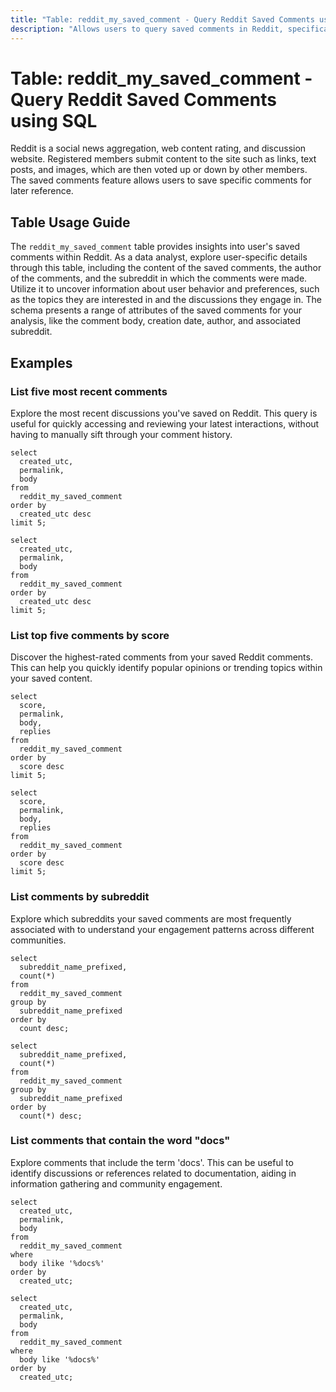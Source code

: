 ```yaml
---
title: "Table: reddit_my_saved_comment - Query Reddit Saved Comments using SQL"
description: "Allows users to query saved comments in Reddit, specifically user's saved comments, providing insights into user interactions and preferences."
---
```


# Table: reddit_my_saved_comment - Query Reddit Saved Comments using SQL

Reddit is a social news aggregation, web content rating, and discussion website. Registered members submit content to the site such as links, text posts, and images, which are then voted up or down by other members. The saved comments feature allows users to save specific comments for later reference.

## Table Usage Guide

The `reddit_my_saved_comment` table provides insights into user's saved comments within Reddit. As a data analyst, explore user-specific details through this table, including the content of the saved comments, the author of the comments, and the subreddit in which the comments were made. Utilize it to uncover information about user behavior and preferences, such as the topics they are interested in and the discussions they engage in. The schema presents a range of attributes of the saved comments for your analysis, like the comment body, creation date, author, and associated subreddit.

## Examples

### List five most recent comments
Explore the most recent discussions you've saved on Reddit. This query is useful for quickly accessing and reviewing your latest interactions, without having to manually sift through your comment history.

```sql+postgres
select
  created_utc,
  permalink,
  body
from
  reddit_my_saved_comment
order by
  created_utc desc
limit 5;
```

```sql+sqlite
select
  created_utc,
  permalink,
  body
from
  reddit_my_saved_comment
order by
  created_utc desc
limit 5;
```

### List top five comments by score
Discover the highest-rated comments from your saved Reddit comments. This can help you quickly identify popular opinions or trending topics within your saved content.

```sql+postgres
select
  score,
  permalink,
  body,
  replies
from
  reddit_my_saved_comment
order by
  score desc
limit 5;
```

```sql+sqlite
select
  score,
  permalink,
  body,
  replies
from
  reddit_my_saved_comment
order by
  score desc
limit 5;
```

### List comments by subreddit
Explore which subreddits your saved comments are most frequently associated with to understand your engagement patterns across different communities.

```sql+postgres
select
  subreddit_name_prefixed,
  count(*)
from
  reddit_my_saved_comment
group by
  subreddit_name_prefixed
order by
  count desc;
```

```sql+sqlite
select
  subreddit_name_prefixed,
  count(*)
from
  reddit_my_saved_comment
group by
  subreddit_name_prefixed
order by
  count(*) desc;
```

### List comments that contain the word "docs"
Explore comments that include the term 'docs'. This can be useful to identify discussions or references related to documentation, aiding in information gathering and community engagement.

```sql+postgres
select
  created_utc,
  permalink,
  body
from
  reddit_my_saved_comment
where
  body ilike '%docs%'
order by
  created_utc;
```

```sql+sqlite
select
  created_utc,
  permalink,
  body
from
  reddit_my_saved_comment
where
  body like '%docs%'
order by
  created_utc;
```
